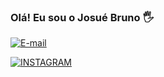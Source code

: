 ### Olá! Eu sou o Josué Bruno 🖐️

[![E-mail](https://img.shields.io/badge/Microsoft_Outlook-0078D4?style=for-the-badge&logo=microsoft-outlook&logoColor=white)](mailto:josue.bruno@outlook.com.br)

[![INSTAGRAM](https://img.shields.io/badge/Instagram-E4405F?style=for-the-badge&logo=instagram&logoColor=white)](@josue.bruno.bsb)
